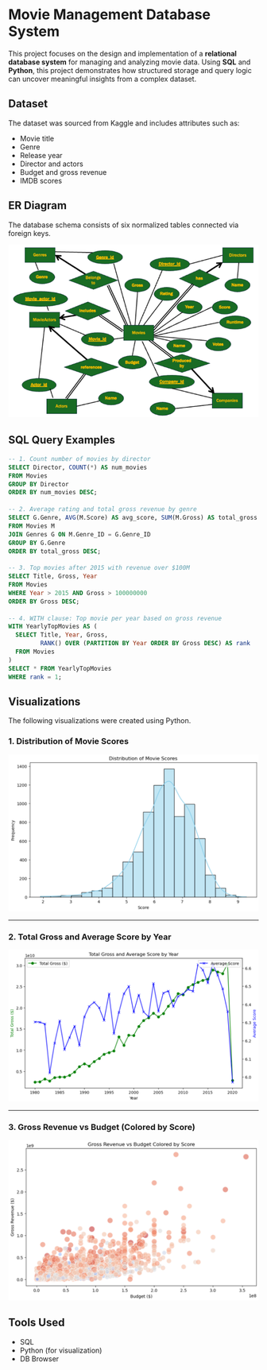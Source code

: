 # Movie Management Database System

This project focuses on the design and implementation of a **relational database system** for managing and analyzing movie data. Using **SQL** and **Python**, this project demonstrates how structured storage and query logic can uncover meaningful insights from a complex dataset.

## Dataset

The dataset was sourced from Kaggle and includes attributes such as:
- Movie title
- Genre
- Release year
- Director and actors
- Budget and gross revenue
- IMDB scores

## ER Diagram

The database schema consists of six normalized tables connected via foreign keys.

![ER Diagram](er_diagram.png)

## SQL Query Examples

```sql
-- 1. Count number of movies by director
SELECT Director, COUNT(*) AS num_movies
FROM Movies
GROUP BY Director
ORDER BY num_movies DESC;

-- 2. Average rating and total gross revenue by genre
SELECT G.Genre, AVG(M.Score) AS avg_score, SUM(M.Gross) AS total_gross
FROM Movies M
JOIN Genres G ON M.Genre_ID = G.Genre_ID
GROUP BY G.Genre
ORDER BY total_gross DESC;

-- 3. Top movies after 2015 with revenue over $100M
SELECT Title, Gross, Year
FROM Movies
WHERE Year > 2015 AND Gross > 100000000
ORDER BY Gross DESC;

-- 4. WITH clause: Top movie per year based on gross revenue
WITH YearlyTopMovies AS (
  SELECT Title, Year, Gross,
         RANK() OVER (PARTITION BY Year ORDER BY Gross DESC) AS rank
  FROM Movies
)
SELECT * FROM YearlyTopMovies
WHERE rank = 1;
```

## Visualizations

The following visualizations were created using Python.

### 1. Distribution of Movie Scores

![Distribution of Movie Scores](Distribution%20of%20Movie%20Scores.png)

---

### 2. Total Gross and Average Score by Year

![Total Gross and Average Score by Year](Total%20Gross%20and%20Average%20Score%20by%20Year.png)

---

### 3. Gross Revenue vs Budget (Colored by Score)

![Gross Revenue vs Budget Colored by Score](Gross%20Revenue%20vs%20Budget%20Colored%20by%20Score.png)


## Tools Used

- SQL
- Python (for visualization)
- DB Browser

